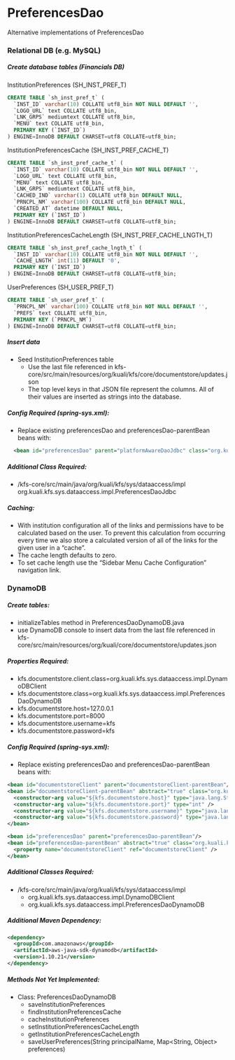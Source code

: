 # PreferencesDao
Alternative implementations of PreferencesDao

### Relational DB (e.g. MySQL)
##### Create database tables (Financials DB)

InstitutionPreferences (SH_INST_PREF_T)
```sql
CREATE TABLE `sh_inst_pref_t` (
  `INST_ID` varchar(10) COLLATE utf8_bin NOT NULL DEFAULT '',
  `LOGO_URL` text COLLATE utf8_bin,
  `LNK_GRPS` mediumtext COLLATE utf8_bin,
  `MENU` text COLLATE utf8_bin,
  PRIMARY KEY (`INST_ID`)
) ENGINE=InnoDB DEFAULT CHARSET=utf8 COLLATE=utf8_bin;
```
InstitutionPreferencesCache (SH_INST_PREF_CACHE_T)
```sql
CREATE TABLE `sh_inst_pref_cache_t` (
  `INST_ID` varchar(10) COLLATE utf8_bin NOT NULL DEFAULT '',
  `LOGO_URL` text COLLATE utf8_bin,
  `MENU` text COLLATE utf8_bin,
  `LNK_GRPS` mediumtext COLLATE utf8_bin,
  `CACHED_IND` varchar(1) COLLATE utf8_bin DEFAULT NULL,
  `PRNCPL_NM` varchar(100) COLLATE utf8_bin DEFAULT NULL,
  `CREATED_AT` datetime DEFAULT NULL,
  PRIMARY KEY (`INST_ID`)
) ENGINE=InnoDB DEFAULT CHARSET=utf8 COLLATE=utf8_bin;
```
InstitutionPreferencesCacheLength (SH_INST_PREF_CACHE_LNGTH_T)
```sql
CREATE TABLE `sh_inst_pref_cache_lngth_t` (
  `INST_ID` varchar(10) COLLATE utf8_bin NOT NULL DEFAULT '',
  `CACHE_LNGTH` int(11) DEFAULT '0',
  PRIMARY KEY (`INST_ID`)
) ENGINE=InnoDB DEFAULT CHARSET=utf8 COLLATE=utf8_bin;
```
UserPreferences (SH_USER_PREF_T)
```sql
CREATE TABLE `sh_user_pref_t` (
  `PRNCPL_NM` varchar(100) COLLATE utf8_bin NOT NULL DEFAULT '',
  `PREFS` text COLLATE utf8_bin,
  PRIMARY KEY (`PRNCPL_NM`)
) ENGINE=InnoDB DEFAULT CHARSET=utf8 COLLATE=utf8_bin;
```
##### Insert data
- Seed InstitutionPreferences table
  - Use the last file referenced in kfs-core/src/main/resources/org/kuali/kfs/core/documentstore/updates.json
  - The top level keys in that JSON file represent the columns. All of their values are inserted as strings into the database.

##### Config Required (spring-sys.xml):
- Replace existing preferencesDao and preferencesDao-parentBean beans with:

```xml
  <bean id="preferencesDao" parent="platformAwareDaoJdbc" class="org.kuali.kfs.sys.dataaccess.impl.PreferencesDaoJdbc"></bean>
  ```

##### Additional Class Required:
- /kfs-core/src/main/java/org/kuali/kfs/sys/dataaccess/impl
org.kuali.kfs.sys.dataaccess.impl.PreferencesDaoJdbc

##### Caching:
- With institution configuration all of the links and permissions have to be calculated based on the user. To prevent this calculation from occurring every time we also store a calculated version of all of the links for the given user in a “cache”.
- The cache length defaults to zero.
- To set cache length use the “Sidebar Menu Cache Configuration” navigation link.


### DynamoDB
##### Create tables:
- initializeTables method in PreferencesDaoDynamoDB.java
- use DynamoDB console to insert data from the last file referenced in kfs-core/src/main/resources/org/kuali/core/documentstore/updates.json

##### Properties Required:
- kfs.documentstore.client.class=org.kuali.kfs.sys.dataaccess.impl.DynamoDBClient
- kfs.documentstore.class=org.kuali.kfs.sys.dataaccess.impl.PreferencesDaoDynamoDB
- kfs.documentstore.host=127.0.0.1
- kfs.documentstore.port=8000
- kfs.documentstore.username=kfs
- kfs.documentstore.password=kfs

##### Config Required (spring-sys.xml):
- Replace existing preferencesDao and preferencesDao-parentBean beans with:

```xml
<bean id="documentstoreClient" parent="documentstoreClient-parentBean"/>
<bean id="documentstoreClient-parentBean" abstract="true" class="org.kuali.kfs.sys.dataaccess.impl.DynamoDBClient">
  <constructor-arg value="${kfs.documentstore.host}" type="java.lang.String" />
  <constructor-arg value="${kfs.documentstore.port}" type="int" />
  <constructor-arg value="${kfs.documentstore.username}" type="java.lang.String" />
  <constructor-arg value="${kfs.documentstore.password}" type="java.lang.String" />
</bean>

<bean id="preferencesDao" parent="preferencesDao-parentBean"/>
<bean id="preferencesDao-parentBean" abstract="true" class="org.kuali.kfs.sys.dataaccess.impl.PreferencesDaoDynamoDB">
  <property name="documentstoreClient" ref="documentstoreClient" />
</bean>
```

##### Additional Classes Required:
- /kfs-core/src/main/java/org/kuali/kfs/sys/dataaccess/impl
  - org.kuali.kfs.sys.dataaccess.impl.DynamoDBClient
  - org.kuali.kfs.sys.dataaccess.impl.PreferencesDaoDynamoDB

##### Additional Maven Dependency:
```xml
<dependency>
  <groupId>com.amazonaws</groupId>
  <artifactId>aws-java-sdk-dynamodb</artifactId>
  <version>1.10.21</version>
</dependency>
```

##### Methods Not Yet Implemented:
- Class: PreferencesDaoDynamoDB
  - saveInstitutionPreferences
  - findInstitutionPreferencesCache
  - cacheInstitutionPreferences
  - setInstitutionPreferencesCacheLength
  - getInstitutionPreferencesCacheLength
  - saveUserPreferences(String principalName, Map<String, Object> preferences)
